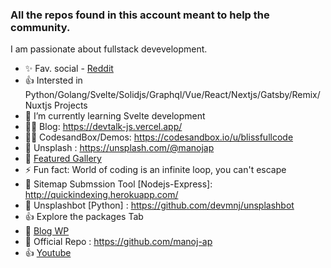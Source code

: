 ### All the repos found in this account meant to help the community.
 I am passionate about fullstack devevelopment.
<!--
**manojap/manojap** is a ✨ _special_ ✨ repository because its `README.md` (this file) appears on your GitHub profile.

Here are some ideas to get you started:
-->
   
- ✨ Fav. social - [Reddit](https://www.reddit.com/user/wildcat_sera)
- 👍 Intersted in Python/Golang/Svelte/Solidjs/Graphql/Vue/React/Nextjs/Gatsby/Remix/Nuxtjs Projects
- 🔭 I’m currently learning Svelte development
- 🐱‍🚀 Blog:  https://devtalk-js.vercel.app/ 
- 🐱‍🚀 CodesandBox/Demos: https://codesandbox.io/u/blissfullcode
- 📸 Unsplash : https://unsplash.com/@manojap
- 🔰 [Featured Gallery](https://www.flickr.com/photos/flowersandmacros/albums/72157711552332141)
- ⚡ Fun fact: World of coding is an infinite loop, you can't escape
- 🌹 Sitemap Submssion Tool [Nodejs-Express]: http://quickindexing.herokuapp.com/
- 📸 Unsplashbot [Python] : https://github.com/devmnj/unsplashbot
- 👍 Explore the packages Tab
- 🚀 [Blog WP](http://javscriptsu.wordpress.com)  
- 🚙 Official Repo : https://github.com/manoj-ap
- 👍 [Youtube](https://www.youtube.com/channel/UCkSwyi4WrPu72919ddzfmPQ) 



